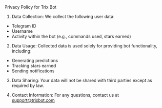 Privacy Policy for Trix Bot 

1. Data Collection: 
We collect the following user data: 
- Telegram ID 
- Username 
- Activity within the bot (e.g., commands used, stars earned) 

2. Data Usage:
Collected data is used solely for providing bot functionality, including: 
- Generating predictions 
- Tracking stars earned 
- Sending notifications 

3. Data Sharing: 
Your data will not be shared with third parties except as required by law. 

4. Contact Information: 
For any questions, contact us at support@trixbot.com
